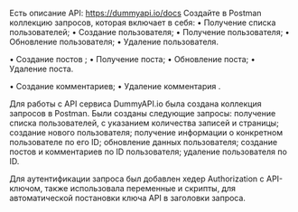 Есть описание API: https://dummyapi.io/docs
Создайте в Postman коллекцию запросов, которая включает в себя:
 • Получение списка пользователей;
 • Создание пользователя;
 • Получение пользователя;
 • Обновление пользователя;
 • Удаление пользователя.

 • Создание постов ;
 • Получение поста;
 • Обновление поста;
 • Удаление поста.

 • Создание комментариев;
 • Удаление комментария .

Для работы с API сервиса DummyAPI.io была создана коллекция запросов в Postman.
Были созданы следующие запросы: получение списка пользователей, с указанием количества записей и страницы; 
cоздание нового пользователя; получение информации о конкретном пользователе по его ID;
обновление данных пользователя; 
создание постов и комментариев по ID пользователя;
удаление пользователя по ID.

Для аутентификации запроса был добавлен хедер Authorization с API-ключом, также использовала переменные и скрипты, для автоматической постановки ключа API в заголовки запроса.
